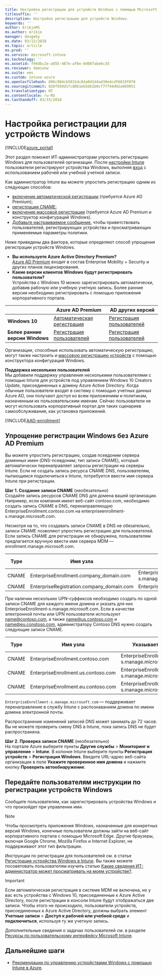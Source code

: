 ```yaml
---
title: Настройка регистрации для устройств Windows с помощью Microsoft Intune
titlesuffix: ''
description: Настройка регистрации для устройств Windows.
keywords: ''
author: ErikjeMS
ms.author: erikje
manager: dougeby
ms.date: 03/12/2018
ms.topic: article
ms.prod: ''
ms.service: microsoft-intune
ms.technology: ''
ms.assetid: f94dbc2e-a855-487e-af6e-8d08fabe6c3d
ms.reviewer: damionw
ms.suite: ems
ms.custom: intune-azure
ms.openlocfilehash: 896c984cb5831dc84a041d4ad39e4cdf6819f0f8
ms.sourcegitcommit: 820f950d1fc80b1eb5db1b0cf77f44d92a969951
ms.translationtype: HT
ms.contentlocale: ru-RU
ms.lasthandoff: 03/15/2018
---
```

# <a name="set-up-enrollment-for-windows-devices"></a>Настройка регистрации для устройств Windows

[!INCLUDE[azure_portal](./includes/azure_portal.md)]

Этот раздел поможет ИТ-администраторам упростить регистрацию Windows для пользователей организации. После [настройки Intune](setup-steps.md) пользователи регистрируют устройства Windows, выполняя [вход](https://docs.microsoft.com/intune-user-help/enroll-your-device-in-intune-windows) с использованием рабочей или учебной учетной записи.  

Как администратор Intune вы можете упростить регистрацию одним из следующих способов:
- [включение автоматической регистрации](#enable-windows-10-automatic-enrollment) (требуется Azure AD Premium);
- [регистрация CNAME](#simplify-windows-enrollment-without-azure-ad-premium);
- [включение массовой регистрации](windows-bulk-enroll.md) (требуется Azure AD Premium и конструктор конфигураций Windows).
- [Добавьте настраиваемое сообщение](windows-enrollment-status.md), чтобы приветствовать пользователей, регистрирующих устройства и просматривающих применяемые параметры политики.

Ниже приведены два фактора, которые определяют способ упрощения регистрации устройств Windows.

- **Вы используете Azure Active Directory Premium?** <br>[Azure AD Premium](https://docs.microsoft.com/azure/active-directory/active-directory-get-started-premium) входит в состав Enterprise Mobility + Security и других планов лицензирования.
- **Какие версии клиентов Windows будут регистрировать пользователи?** <br>Устройства с Windows 10 можно зарегистрировать автоматически, добавив рабочую или учебную учетную запись. Более ранние версии необходимо регистрировать с помощью приложения корпоративного портала.

||**Azure AD Premium**|**AD других версий**|
|----------|---------------|---------------|  
|**Windows 10**|[Автоматическая регистрация](#enable-windows-10-automatic-enrollment) |[Регистрация пользователей](#enable-windows-enrollment-without-azure-ad-premium)|
|**Более ранние версии Windows**|[Регистрация пользователей](#enable-windows-enrollment-without-azure-ad-premium)|[Регистрация пользователей](#enable-windows-enrollment-without-azure-ad-premium)|

Организации, способные использовать автоматическую регистрацию, могут также настроить и [массовую регистрацию устройств](windows-bulk-enroll.md) с помощью конструктора конфигураций Windows.

**Поддержка нескольких пользователей**<br>
Мы добавили поддержку управления несколькими пользователями с помощью Intune для устройств под управлением Windows 10 Creators Update, присоединенных к домену Azure Active Directory. Когда обычные пользователи входят в систему с помощью учетных данных Azure AD, они получают доступ ко всем приложениям и политикам, назначенным их пользовательским именам. Сейчас пользователи не могут использовать корпоративный портал для таких сценариев самообслуживания, как установка приложений.

[!INCLUDE[AAD-enrollment](./includes/win10-automatic-enrollment-aad.md)]

## <a name="simplify-windows-enrollment-without-azure-ad-premium"></a>Упрощение регистрации Windows без Azure AD Premium
Вы можете упростить регистрацию, создав псевдоним сервера доменных имен (DNS-псевдоним; тип записи CNAME), который автоматически перенаправляет запросы регистрации на серверы Intune. Если не создать запись ресурса CNAME DNS, пользователям, пытающимся подключиться к Intune, потребуется ввести имя сервера Intune при регистрации.

**Шаг 1. Создание записи CNAME** (необязательно)<br>
Создайте запись ресурсов CNAME DNS для домена вашей организации. Например, если компания имеет веб-сайт contoso.com, необходимо создать запись CNAME в DNS, перенаправляющую EnterpriseEnrollment.contoso.com на enterpriseenrollment-s.manage.microsoft.com.

Несмотря на то, что создавать записи CNAME в DNS не обязательно, записи CNAME позволяют упростить регистрацию для пользователей. Если запись CNAME для регистрации не обнаружена, пользователям предлагается вручную ввести имя сервера MDM — enrollment.manage.microsoft.com.

|Type|Имя узла|Указывает на|СРОК ЖИЗНИ|
|----------|---------------|---------------|---|
|CNAME|EnterpriseEnrollment.company_domain.com|EnterpriseEnrollment-s.manage.microsoft.com| 1 час|
|CNAME|EnterpriseRegistration.company_domain.com|EnterpriseRegistration.windows.net|1 час|

При наличии нескольких UPN-суффиксов необходимо создать по одной записи CNAME для каждого имени домена и указать для них EnterpriseEnrollment-s.manage.microsoft.com. Если в качестве электронной почты или UPN пользователи используют name@contoso.com, а также name@us.contoso.com и name@eu.constoso.com, администратору Contoso DNS нужно создать следующие записи CNAME.

|Type|Имя узла|Указывает на|СРОК ЖИЗНИ|  
|----------|---------------|---------------|---|
|CNAME|EnterpriseEnrollment.contoso.com|EnterpriseEnrollment-s.manage.microsoft.com|1 час|
|CNAME|EnterpriseEnrollment.us.contoso.com|EnterpriseEnrollment-s.manage.microsoft.com|1 час|
|CNAME|EnterpriseEnrollment.eu.contoso.com|EnterpriseEnrollment-s.manage.microsoft.com| 1 час|

`EnterpriseEnrollment-s.manage.microsoft.com` — поддерживает перенаправление в службу Intune с распознаванием домена по имени домена электронной почты.

Распространение изменений записей DNS может занимать до 72 часов. Вы не можете проверить смену DNS в Intune, пока запись DNS не будет распространена.

**Шаг 2. Проверка записи CNAME** (необязательно)<br>
На портале Azure выберите пункты **Другие службы** > **Мониторинг и управление** > **Intune**. В колонке Intune выберите пункты **Регистрация устройств** > **Регистрация Windows**. Введите URL-адрес веб-сайта организации в поле **Укажите проверенное имя домена** и нажмите кнопку **Проверить автообнаружение**.

## <a name="tell-users-how-to-enroll-windows-devices"></a>Передайте пользователям инструкции по регистрации устройств Windows
Сообщите пользователям, как зарегистрировать устройства Windows и что произойдет при управлении ими.

> [!NOTE]
> Чтобы просмотреть приложения Windows, назначенные для конкретных версий Windows, конечные пользователи должны зайти на веб-сайт корпоративного портала с помощью Microsoft Edge. Другие браузеры, включая Google Chrome, Mozilla Firefox и Internet Explorer, не поддерживают этот тип фильтрации.

Инструкции по регистрации для пользователей см. в статье [Регистрация устройства Windows в Intune](https://docs.microsoft.com/intune-user-help/enroll-your-device-in-intune-windows). Вы также можете посоветовать пользователям изучить статью [Какие сведения ИТ-администратор может просматривать на моем устройстве?](https://docs.microsoft.com/intune-user-help/what-can-your-it-administrator-see-when-you-enroll-your-device-in-intune-windows).

>[!IMPORTANT]
> Если автоматическая регистрация в системе MDM не включена, но у вас есть устройства с Windows 10, присоединенные к Azure Active Directory, после регистрации в консоли Intune будут отображаться две записи. Чтобы этого не происходило, пользователи устройств, присоединенных к Azure Active Directory, должны выбрать элемент **Учетные записи** > **Доступ к рабочей или учебной среде** и **подключиться**, используя ту же учетную запись. 

Дополнительные сведения о задачах пользователей см. в разделе [Ресурсы по пользовательскому интерфейсу Microsoft Intune](end-user-educate.md).

## <a name="next-steps"></a>Дальнейшие шаги

- [Рекомендации по управлению устройствами Windows с помощью Intune в Azure](/intune-classic/deploy-use/intune-on-azure).

